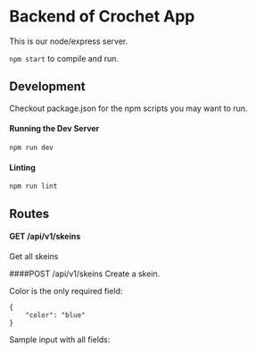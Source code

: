 # Backend of Crochet App

This is our node/express server.

`npm start` to compile and run.

## Development

Checkout package.json for the npm scripts you may want to run.

#### Running the Dev Server

`npm run dev`

#### Linting

`npm run lint`

## Routes
#### GET /api/v1/skeins
Get all skeins

####POST /api/v1/skeins
Create a skein.

Color is the only required field:
```
{
    "color": "blue"
}
```

Sample input with all fields:


